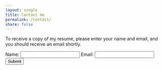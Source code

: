 ```yaml
---
layout: single
title: Contact me
permalink: /contact/
share: false
---
```


To receive a copy of my resum&eacute;, please enter your name and email, and you should receive an email shortly.
<form class="article" method="post" action="TBD">
<label for="name">Name:</label>
<input type="text" id="name">
<label for="name">Email:</label>
<input type="text" id="email">
<input type="submit">
</form>